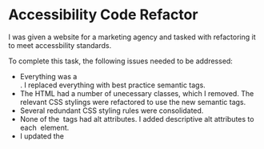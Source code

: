 # Accessibility Code Refactor

I was given a website for a marketing agency and tasked with refactoring it to meet accessbility standards.

To complete this task, the following issues needed to be addressed:
* Everything was a <div>.  I replaced everything with best practice semantic tags.
* The HTML had a number of unecessary classes, which I removed.  The relevant CSS stylings were refactored to use the new semantic tags.
* Several redundant CSS styling rules were consolidated.
* None of the <img> tags had alt attributes.  I added descriptive alt attributes to each <img> element.
* I updated the <title> element to something more descriptive than "website".
* I added commenting to the document, which was heretofore devoid of it.
* I ensured all header elements followed in sequential order.
    * Since the sidebar only used <h3>, I added an <h2> at the top.  This simultaneously fixed the header situation and made the sidebar as long as the <main> section.

## View the page here:
> https://nvanbaak.github.io/code-refactor/